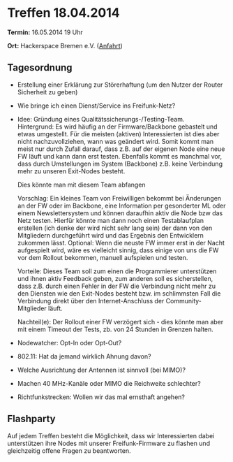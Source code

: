 # Treffen 18.04.2014

**Termin:** 16.05.2014 19 Uhr 

**Ort:** Hackerspace Bremen e.V. ([Anfahrt](https://www.hackerspace-bremen.de/anfahrt/))

## Tagesordnung

* Erstellung einer Erklärung zur Störerhaftung (um den Nutzer der Router Sicherheit zu geben)
* Wie bringe ich einen Dienst/Service ins Freifunk-Netz?
* Idee: Gründung eines Qualitätssicherungs-/Testing-Team.  
Hintergrund: Es wird häufig an der Firmware/Backbone gebastelt und etwas umgestellt. Für die meisten (aktiven) 
Interessierten ist dies aber nicht nachzuvollziehen, wann was geändert wird.
Somit kommt man meist nur durch Zufall darauf, dass z.B. auf der eigenen Node eine neue FW läuft und kann dann erst testen.
Ebenfalls kommt es manchmal vor, dass durch Umstellungen im System (Backbone) z.B. keine Verbindung mehr zu unseren Exit-Nodes besteht.

  Dies könnte man mit diesem Team abfangen

  Vorschlag: Ein kleines Team von Freiwilligen bekommt bei Änderungen an der FW oder im Backbone, eine Information per gesonderter ML oder
einem Newslettersystem und können daraufhin aktiv die Node bzw das Netz testen.
Hierfür könnte man dann noch einen Testablaufplan erstellen (ich denke der wird nicht sehr lang sein) der dann von den Mitgliedern durchgeführt 
wird und das Ergebnis den Entwicklern zukommen lässt.
Optional: Wenn die neuste FW immer erst in der Nacht aufgespielt wird, wäre es vielleicht sinnig, dass einige von uns die FW vor dem Rollout 
bekommen, manuell aufspielen und testen.

  Vorteile:
Dieses Team soll zum einen die Programmierer unterstützen und ihnen aktiv Feedback geben, zum anderen soll es sicherstellen, 
dass z.B. durch einen Fehler in der FW die Verbindung nicht mehr zu den Diensten wie den Exit-Nodes besteht bzw. im schlimmsten Fall die Verbindung direkt 
über den Internet-Anschluss der Community-Mitglieder läuft.

  Nachteil(e):
Der Rollout einer FW verzögert sich - dies könnte man aber mit einem Timeout der Tests, zb. von 24 Stunden in Grenzen halten.

* Nodewatcher: Opt-In oder Opt-Out?
* 802.11: Hat da jemand wirklich Ahnung davon?
 * Welche Ausrichtung der Antennen ist sinnvoll (bei MIMO)?
 * Machen 40 MHz-Kanäle oder MIMO die Reichweite schlechter?
* Richtfunkstrecken: Wollen wir das mal ernsthaft angehen?

## Flashparty 
Auf jedem Treffen besteht die Möglichkeit, dass wir Interessierten dabei unterstützen ihre Nodes mit unserer Freifunk-Firmware zu flashen und gleichzeitig offene Fragen zu beantworten.



